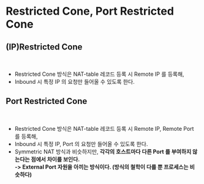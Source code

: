 # Restricted Cone, Port Restricted Cone

## (IP)Restricted Cone

<figure><img src="../../../../.gitbook/assets/스크린샷 2024-01-14 08.24.53.png" alt=""><figcaption></figcaption></figure>

* Restricted Cone 방식은 NAT-table 레코드 등록 시 Remote IP 를 등록해,
* Inbound 시 특정 IP 의 요청만 들어올 수 있도록 한다.&#x20;

## Port Restricted Cone

<figure><img src="../../../../.gitbook/assets/스크린샷 2024-01-14 08.35.29.png" alt=""><figcaption></figcaption></figure>

* Restricted Cone 방식은 NAT-table 레코드 등록 시 Remote IP, Remote Port 를 등록해,
* Inbound 시 특정 IP, Port 의 요청만 들어올 수 있도록 한다.&#x20;
* Symmetric NAT 방식과 비슷하지만, **각각의 호스트마다 다른 Port 를 부여하지 않는다는 점에서 차이를 보인다.** \
  **-> External Port 자원을 아끼는 방식이다. (방식의 철학이 다를 뿐 프로세스는 비슷하다)**
